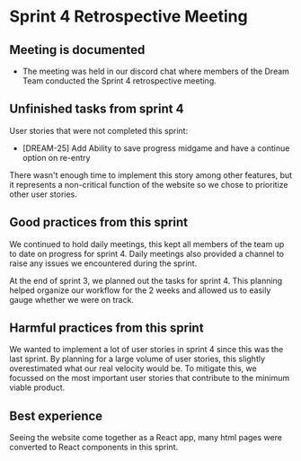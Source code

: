 # Sprint 4 Retrospective Meeting

## Meeting is documented

- The meeting was held in our discord chat where members of the Dream Team conducted the Sprint 4 retrospective meeting.

## Unfinished tasks from sprint 4

User stories that were not completed this sprint:

- [DREAM-25] Add Ability to save progress midgame and have a continue option on re-entry

There wasn't enough time to implement this story among other features, but it represents a non-critical function of the website so we chose to prioritize other user stories.

## Good practices from this sprint

We continued to hold daily meetings, this kept all members of the team up to date on progress for sprint 4. Daily meetings also provided a channel to raise any issues we encountered during the sprint.

At the end of sprint 3, we planned out the tasks for sprint 4. This planning helped organize our workflow for the 2 weeks and allowed us to easily gauge whether we were on track.

## Harmful practices from this sprint

We wanted to implement a lot of user stories in sprint 4 since this was the last sprint. By planning for a large volume of user stories, this slightly overestimated what our real velocity would be. To mitigate this, we focussed on the most important user stories that contribute to the minimum viable product.

## Best experience

Seeing the website come together as a React app, many html pages were converted to React components in this sprint.
